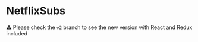 # NetflixSubs

:warning: Please check the `v2` branch to see the new version with React and Redux included
